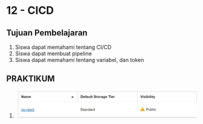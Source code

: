 # 12 - CICD

## Tujuan Pembelajaran
1. Siswa dapat memahami tentang CI/CD
2. Siswa dapat membuat pipeline
3.  Siswa dapat memahami tentang variabel, dan token

## PRAKTIKUM

1. ![Langkah ](img/1.jpg)
